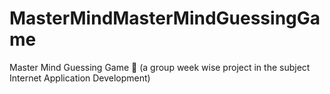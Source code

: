 # MasterMindMasterMindGuessingGame
Master Mind Guessing Game 🎯 (a group week wise project in the subject Internet Application Development)
